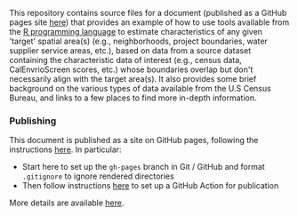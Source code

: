 This repository contains source files for a document (published as a GitHub pages site [here](https://daltare.github.io/example-census-race-ethnicity-calculation)) that provides an example of how to use tools available from the [R programming language](https://www.R-project.org/) to estimate characteristics of any given 'target' spatial area(s) (e.g., neighborhoods, project boundaries, water supplier service areas, etc.), based on data from a source dataset containing the characteristic data of interest (e.g., census data, CalEnvrioScreen scores, etc.) whose boundaries overlap but don't necessarily align with the target area(s). It also provides some brief background on the various types of data available from the U.S Census Bureau, and links to a few places to find more in-depth information.

### Publishing

This document is published as a site on GitHub pages, following the instructions [here](https://quarto.org/docs/publishing/github-pages.html). In particular:

-   Start here to set up the `gh-pages` branch in Git / GitHub and format `.gitignore` to ignore rendered directories
-   Then follow instructions [here](https://quarto.org/docs/publishing/github-pages.html#github-action) to set up a GitHub Action for publication

More details are available [here](https://github.com/daltare/test-gh-actions#quarto).
